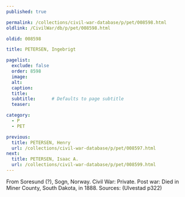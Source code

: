 ```yaml
---
published: true

permalink: /collections/civil-war-database/p/pet/008598.html
oldlink: /CivilWar/db/p/pet/008598.html

oldid: 008598

title: PETERSEN, Ingebrigt

pagelist:
  exclude: false
  order: 8598
  image: 
  alt:
  caption:
  title:
  subtitle:      # Defaults to page subtitle
  teaser:

category: 
  - P 
  - PET

previous:
  title: PETERSEN, Henry
  url: /collections/civil-war-database/p/pet/008597.html  
next:
  title: PETERSEN, Isaac A.
  url: /collections/civil-war-database/p/pet/008599.html   
---
```

From Soresund (?), Sogn, Norway. Civil War: Private. Post war: Died in Miner County, South Dakota, in 1888. Sources: (Ulvestad p322)
